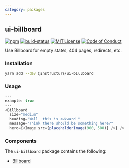 ```yaml
---
category: packages
---
```


## ui-billboard

[![npm][npm]][npm-url]
[![build-status][build-status]][build-status-url]
[![MIT License][license-badge]][LICENSE]
[![Code of Conduct][coc-badge]][coc]

Use Billboard for empty states, 404 pages, redirects, etc.

### Installation

```sh
yarn add --dev @instructure/ui-billboard
```

### Usage

```js
---
example: true
---
<Billboard
  size="medium"
  heading="Well, this is awkward."
  message="Think there should be something here?"
  hero={<Image src={placeholderImage(900, 500)} />} />
```

### Components
The `ui-billboard` package contains the following:
- [Billboard](#Billboard)

[npm]: https://img.shields.io/npm/v/@instructure/ui-billboard.svg
[npm-url]: https://npmjs.com/package/@instructure/ui-billboard

[build-status]: https://travis-ci.org/instructure/instructure-ui.svg?branch=master
[build-status-url]: https://travis-ci.org/instructure/instructure-ui "Travis CI"

[license-badge]: https://img.shields.io/npm/l/instructure-ui.svg?style=flat-square
[license]: https://github.com/instructure/instructure-ui/blob/master/LICENSE

[coc-badge]: https://img.shields.io/badge/code%20of-conduct-ff69b4.svg?style=flat-square
[coc]: https://github.com/instructure/instructure-ui/blob/master/CODE_OF_CONDUCT.md
